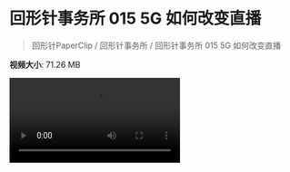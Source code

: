 # 回形针事务所 015 5G 如何改变直播

> 回形针PaperClip / 回形针事务所 / 回形针事务所 015 5G 如何改变直播

**视频大小**: 71.26 MB

<div class="video"><video src="https://file.hsyhx.top/video/PaperClip/事务所/015.mp4" controls preload>🤔 您的浏览器不支持 video 标签</video></div>